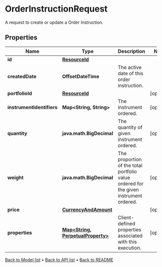 

# OrderInstructionRequest

A request to create or update a Order Instruction.

## Properties

| Name | Type | Description | Notes |
|------------ | ------------- | ------------- | -------------|
|**id** | [**ResourceId**](ResourceId.md) |  |  |
|**createdDate** | **OffsetDateTime** | The active date of this order instruction. |  |
|**portfolioId** | [**ResourceId**](ResourceId.md) |  |  [optional] |
|**instrumentIdentifiers** | **Map&lt;String, String&gt;** | The instrument ordered. |  [optional] |
|**quantity** | **java.math.BigDecimal** | The quantity of given instrument ordered. |  [optional] |
|**weight** | **java.math.BigDecimal** | The proportion of the total portfolio value ordered for the given instrument ordered. |  [optional] |
|**price** | [**CurrencyAndAmount**](CurrencyAndAmount.md) |  |  [optional] |
|**properties** | [**Map&lt;String, PerpetualProperty&gt;**](PerpetualProperty.md) | Client-defined properties associated with this execution. |  [optional] |



[Back to Model list](../README.md#documentation-for-models) &#8226; [Back to API list](../README.md#documentation-for-api-endpoints) &#8226; [Back to README](../README.md)


